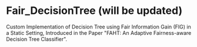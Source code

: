 # Fair_DecisionTree (will be updated)
Custom Implementation of Decision Tree using Fair Information Gain (FIG) in a Static Setting, Introduced in the Paper "FAHT: An Adaptive Fairness-aware Decision Tree Classifier".

